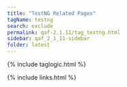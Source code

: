 ```yaml
---
title: "TestNG Related Pages"
tagName: testng
search: exclude
permalink: qaf-2.1.11/tag_testng.html
sidebar: qaf_2_1_11-sidebar
folder: latest
---
```

{% include taglogic.html %}

{% include links.html %}
